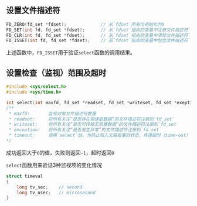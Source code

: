 ## 设置文件描述符

```C
FD_ZERO(fd_set *fdset);             // 从`fdset`所有位初始化为0
FD_SET(int fd, fd_set *fdset);      // 从`fdset`指向的变量中注册文件描述符`fd`的信息
FD_CLR(int fd, fd_set *fdset);      // 从`fdset`指向的变量中清除文件描述符`fd`的信息
FD_ISSET(int fd, fd_set *fdset);    // 若`fdset`指向的变量中包含文件描述符`fd`的信息，则返回“真”
```

上述函数中，`FD_ISSET`用于验证`select`函数的调用结果。


## 设置检查（监视）范围及超时

```C
#include <sys/select.h>
#include <sys/time.h>

int select(int maxfd, fd_set *readset, fd_set *writeset, fd_set *exeption, const struct timeval *timeout);
/**
 * maxfd:       监视对象文件描述符数量
 * readset:     将所有关注“是否存在带读取数据”的文件描述符注册到`fd_set`
 * writeset:    将所有关注“是否可传输无阻塞数据”的文件描述符注册到`fd_set`
 * exception:   将所有关注“是否发生异常”的文件描述符注册到`fd_set`
 * timeout:     调用`select`后，为防止陷入无限阻塞的状态，传递超时（time-out）信息
*/
```

成功返回大于`0`的值，失败则返回`-1`，超时返回`0`

`select`函数用来验证3种监视项的变化情况

```C
struct timeval
{
    long tv_sec;    // second
    long tv_usec;   // microsecond
}
```

